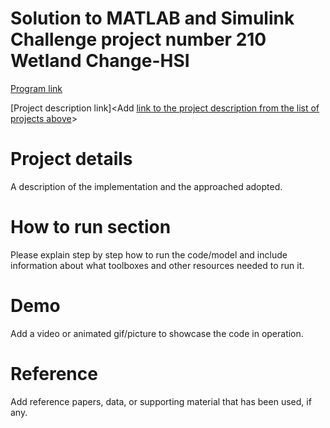 #  Solution to MATLAB and Simulink Challenge project number 210 Wetland Change-HSI


[Program link](https://github.com/mathworks/MATLAB-Simulink-Challenge-Project-Hub)

[Project description link]<Add [link to the project description from the list of projects above](https://github.com/mathworks/MATLAB-Simulink-Challenge-Project-Hub/tree/main/projects/Change%20Detection%20in%20Hyperspectral%20Imagery)>


# Project details
A description of the implementation and the approached adopted.

# How to run section
Please explain step by step how to run the code/model and include information about what toolboxes and other resources needed to run it.

# Demo
Add a video or animated gif/picture to showcase the code in operation.
  
# Reference
Add reference papers, data, or supporting material that has been used, if any.
